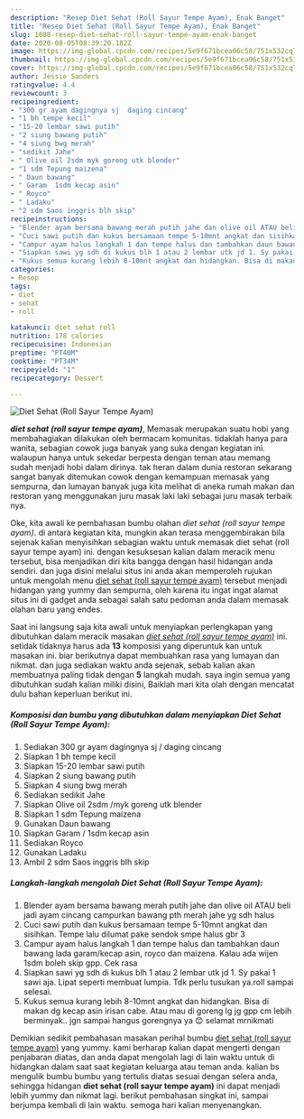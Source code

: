 ```yaml
---
description: "Resep Diet Sehat (Roll Sayur Tempe Ayam), Enak Banget"
title: "Resep Diet Sehat (Roll Sayur Tempe Ayam), Enak Banget"
slug: 1080-resep-diet-sehat-roll-sayur-tempe-ayam-enak-banget
date: 2020-08-05T08:39:20.182Z
image: https://img-global.cpcdn.com/recipes/5e9f671bcea06c58/751x532cq70/diet-sehat-roll-sayur-tempe-ayam-foto-resep-utama.jpg
thumbnail: https://img-global.cpcdn.com/recipes/5e9f671bcea06c58/751x532cq70/diet-sehat-roll-sayur-tempe-ayam-foto-resep-utama.jpg
cover: https://img-global.cpcdn.com/recipes/5e9f671bcea06c58/751x532cq70/diet-sehat-roll-sayur-tempe-ayam-foto-resep-utama.jpg
author: Jessie Sanders
ratingvalue: 4.4
reviewcount: 3
recipeingredient:
- "300 gr ayam dagingnya sj  daging cincang"
- "1 bh tempe kecil"
- "15-20 lembar sawi putih"
- "2 siung bawang putih"
- "4 siung bwg merah"
- "sedikit Jahe"
- " Olive oil 2sdm myk goreng utk blender"
- "1 sdm Tepung maizena"
- " Daun bawang"
- " Garam  1sdm kecap asin"
- " Royco"
- " Ladaku"
- "2 sdm Saos inggris blh skip"
recipeinstructions:
- "Blender ayam bersama bawang merah putih jahe dan olive oil ATAU beli jadi ayam cincang campurkan bawang pth merah jahe yg sdh halus"
- "Cuci sawi putih dan kukus bersamaan tempe 5-10mnt angkat dan sisihkan. Tempe lalu dilumat pake sendok smpe halus gbr 3"
- "Campur ayam halus langkah 1 dan tempe halus dan tambahkan daun bawang lada garam/kecap asin, royco dan maizena. Kalau ada wijen 1sdm boleh skip gpp. Cek rasa"
- "Siapkan sawi yg sdh di kukus blh 1 atau 2 lembar utk jd 1. Sy pakai 1 sawi aja. Lipat seperti membuat lumpia. Tdk perlu tusukan ya.roll sampai selesai."
- "Kukus semua kurang lebih 8-10mnt angkat dan hidangkan. Bisa di makan dg kecap asin irisan cabe. Atau mau di goreng lg jg gpp cm lebih berminyak.. jgn sampai hangus gorengnya ya 😊 selamat mrnikmati"
categories:
- Resep
tags:
- diet
- sehat
- roll

katakunci: diet sehat roll 
nutrition: 178 calories
recipecuisine: Indonesian
preptime: "PT40M"
cooktime: "PT34M"
recipeyield: "1"
recipecategory: Dessert

---
```



![Diet Sehat (Roll Sayur Tempe Ayam)](https://img-global.cpcdn.com/recipes/5e9f671bcea06c58/751x532cq70/diet-sehat-roll-sayur-tempe-ayam-foto-resep-utama.jpg)

<b><i>diet sehat (roll sayur tempe ayam)</i></b>, Memasak merupakan suatu hobi yang membahagiakan dilakukan oleh bermacam komunitas. tidaklah hanya para wanita, sebagian cowok juga banyak yang suka dengan kegiatan ini. walaupun hanya untuk sekedar berpesta dengan teman atau memang sudah menjadi hobi dalam dirinya. tak heran dalam dunia restoran sekarang sangat banyak ditemukan cowok dengan kemampuan memasak yang sempurna, dan lumayan banyak juga kita melihat di aneka rumah makan dan restoran yang menggunakan juru masak laki laki sebagai juru masak terbaik nya.

Oke, kita awali ke pembahasan bumbu olahan <i>diet sehat (roll sayur tempe ayam)</i>. di antara kegiatan kita, mungkin akan terasa menggembirakan bila sejenak kalian menyisihkan sebagian waktu untuk memasak diet sehat (roll sayur tempe ayam) ini. dengan kesuksesan kalian dalam meracik menu tersebut, bisa menjadikan diri kita bangga dengan hasil hidangan anda sendiri. dan juga disini melalui situs ini anda akan memperoleh rujukan untuk mengolah menu <u>diet sehat (roll sayur tempe ayam)</u> tersebut menjadi hidangan yang yummy dan sempurna, oleh karena itu ingat ingat alamat situs ini di gadget anda sebagai salah satu pedoman anda dalam memasak olahan baru yang endes.




Saat ini langsung saja kita awali untuk menyiapkan perlengkapan yang dibutuhkan dalam meracik masakan <u><i>diet sehat (roll sayur tempe ayam)</i></u> ini. setidak tidaknya harus ada <b>13</b> komposisi yang diperuntuk kan untuk masakan ini. biar berikutnya dapat membuahkan rasa yang lumayan dan nikmat. dan juga sediakan waktu anda sejenak, sebab kalian akan membuatnya paling tidak dengan <b>5</b> langkah mudah. saya ingin semua yang dibutuhkan sudah kalian miliki disini, Baiklah mari kita olah dengan mencatat dulu bahan keperluan berikut ini.

<!--inarticleads1-->

##### Komposisi dan bumbu yang dibutuhkan dalam menyiapkan Diet Sehat (Roll Sayur Tempe Ayam):

1. Sediakan 300 gr ayam dagingnya sj / daging cincang
1. Siapkan 1 bh tempe kecil
1. Siapkan 15-20 lembar sawi putih
1. Siapkan 2 siung bawang putih
1. Siapkan 4 siung bwg merah
1. Sediakan sedikit Jahe
1. Siapkan  Olive oil 2sdm /myk goreng utk blender
1. Siapkan 1 sdm Tepung maizena
1. Gunakan  Daun bawang
1. Siapkan  Garam / 1sdm kecap asin
1. Sediakan  Royco
1. Gunakan  Ladaku
1. Ambil 2 sdm Saos inggris blh skip




<!--inarticleads2-->

##### Langkah-langkah mengolah Diet Sehat (Roll Sayur Tempe Ayam):

1. Blender ayam bersama bawang merah putih jahe dan olive oil ATAU beli jadi ayam cincang campurkan bawang pth merah jahe yg sdh halus
1. Cuci sawi putih dan kukus bersamaan tempe 5-10mnt angkat dan sisihkan. Tempe lalu dilumat pake sendok smpe halus gbr 3
1. Campur ayam halus langkah 1 dan tempe halus dan tambahkan daun bawang lada garam/kecap asin, royco dan maizena. Kalau ada wijen 1sdm boleh skip gpp. Cek rasa
1. Siapkan sawi yg sdh di kukus blh 1 atau 2 lembar utk jd 1. Sy pakai 1 sawi aja. Lipat seperti membuat lumpia. Tdk perlu tusukan ya.roll sampai selesai.
1. Kukus semua kurang lebih 8-10mnt angkat dan hidangkan. Bisa di makan dg kecap asin irisan cabe. Atau mau di goreng lg jg gpp cm lebih berminyak.. jgn sampai hangus gorengnya ya 😊 selamat mrnikmati




Demikian sedikit pembahasan masakan perihal bumbu <u>diet sehat (roll sayur tempe ayam)</u> yang yummy. kami berharap kalian dapat mengerti dengan penjabaran diatas, dan anda dapat mengolah lagi di lain waktu untuk di hidangkan dalam saat saat kegiatan keluarga atau teman anda. kalian bs mengulik bumbu bumbu yang tertulis diatas sesuai dengan selera anda, sehingga hidangan <b>diet sehat (roll sayur tempe ayam)</b> ini dapat menjadi lebih yummy dan nikmat lagi. berikut pembahasan singkat ini, sampai berjumpa kembali di lain waktu. semoga hari kalian menyenangkan.
